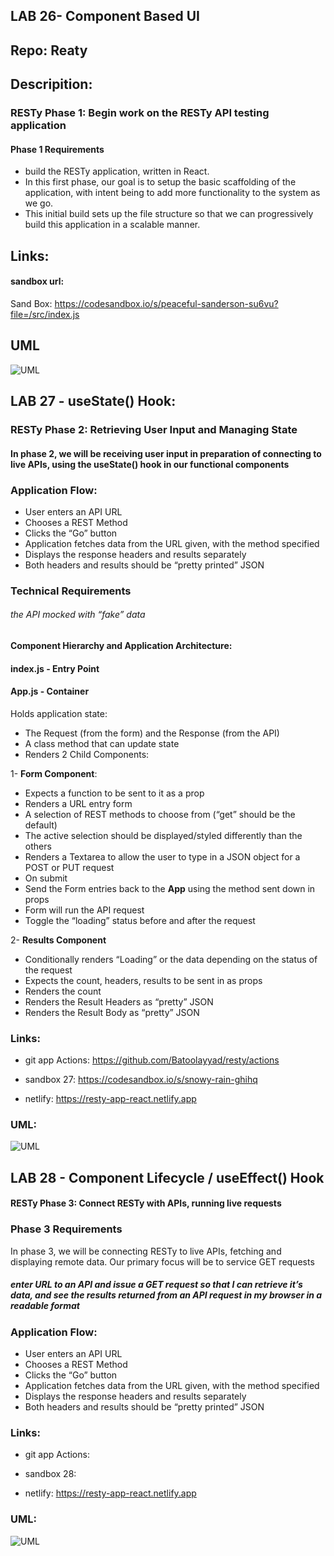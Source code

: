 ## LAB 26- Component Based UI
## Repo: Reaty


## Descripition:
### RESTy Phase 1: Begin work on the RESTy API testing application

#### Phase 1 Requirements


- build the RESTy application, written in React.
- In this first phase, our goal is to setup the basic scaffolding of the application, with intent being to add more functionality to the system as we go.
- This initial build sets up the file structure so that we can progressively build this application in a scalable manner.


## Links:

#### sandbox url:

Sand Box:
https://codesandbox.io/s/peaceful-sanderson-su6vu?file=/src/index.js




## UML
![UML](./UML26.PNG)




## LAB 27 - useState() Hook:

### RESTy Phase 2: Retrieving User Input and Managing State

#### In phase 2, we will be receiving user input in preparation of connecting to live APIs, using the useState() hook in our functional components


### Application Flow:

- User enters an API URL
- Chooses a REST Method
- Clicks the “Go” button
- Application fetches data from the URL given, with the method specified
- Displays the response headers and results separately
- Both headers and results should be “pretty printed” JSON


### Technical Requirements 
###### the API  mocked with “fake” data

#### Component Hierarchy and Application Architecture:

#### index.js - Entry Point
#### App.js - Container


 Holds application state: 
- The Request (from the form) and the Response (from the API)
- A class method that can update state
- Renders 2 Child Components:


1- **Form Component**:
- Expects a function to be sent to it as a prop
- Renders a URL entry form
- A selection of REST methods to choose from (“get” should be the default)
- The active selection should be displayed/styled differently than the others
- Renders a Textarea to allow the user to type in a JSON object for a POST or PUT request
- On submit
- Send the Form entries back to the **App** using the method sent down in props
- Form will run the API request
- Toggle the “loading” status before and after the request


2- **Results Component**
- Conditionally renders “Loading” or the data depending on the status of the request
- Expects the count, headers, results to be sent in as props
- Renders the count
- Renders the Result Headers as “pretty” JSON
- Renders the Result Body as “pretty” JSON


### Links:

- git app Actions: https://github.com/Batoolayyad/resty/actions

- sandbox 27: https://codesandbox.io/s/snowy-rain-ghihq

- netlify: https://resty-app-react.netlify.app



### UML:
![UML](./UML27.PNG)


## LAB 28 - Component Lifecycle / useEffect() Hook
#### RESTy Phase 3: Connect RESTy with APIs, running live requests

### Phase 3 Requirements
In phase 3, we will be connecting RESTy to live APIs, fetching and displaying remote data. Our primary focus will be to service GET requests


##### enter URL to an API and issue a GET request so that I can retrieve it’s data, and see the results returned from an API request in my browser in a readable format

### Application Flow:

- User enters an API URL
- Chooses a REST Method
- Clicks the “Go” button
- Application fetches data from the URL given, with the method specified
- Displays the response headers and results separately
- Both headers and results should be “pretty printed” JSON


### Links:

- git app Actions: 




- sandbox 28:




- netlify: https://resty-app-react.netlify.app




### UML:
![UML](./UML27.PNG)



